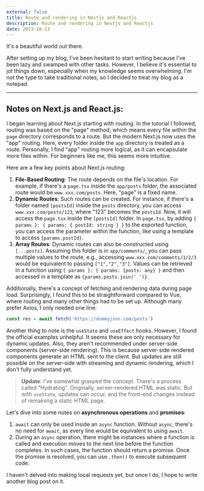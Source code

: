 ```yaml
---
external: false
title: Route and rendering in Nextjs and Reactjs
description: Route and rendering in Nextjs and Reactjs
date: 2023-10-13
---
```


It's a beautiful world out there.

After setting up my blog, I've been hesitant to start writing because I've been lazy and swamped with other tasks. However, I believe it's essential to jot things down, especially when my knowledge seems overwhelming. I'm not the type to take traditional notes, so I decided to treat my blog as a notepad.

------

## Notes on **Next.js** and **React.js**:

I began learning about Next.js starting with routing. In the tutorial I followed, routing was based on the "page" method, which means every file within the `page` directory corresponds to a route. But the modern Next.js now uses the "app" routing. Here, every folder inside the `app` directory is treated as a route. Personally, I find "app" routing more logical, as it can encapsulate more files within. For beginners like me, this seems more intuitive.

Here are a few key points about Next.js routing:

1. **File-Based Routing**: The route depends on the file's location. For example, if there's a `page.tsx` inside the `app/posts` folder, the associated route would be `www.xxx.com/posts`. Here, "page" is a fixed name.
2. **Dynamic Routes**: Such routes can be created. For instance, if there's a folder named `[postsId]` inside the `posts` directory, you can access `www.xxx.com/posts/123`, where "123" becomes the `postsId`. Now, it will access the `page.tsx` inside the `[postsId]` folder. In `page.tsx`, by adding `{ params }: { params: { postId: string } }` to the exported function, you can access the parameter within the function, like using a template to access `{params.postId}`.
3. **Array Routes**: Dynamic routes can also be constructed using `[...posts]`. Assuming this folder is in `app/comments/`, you can pass multiple values to the route, e.g., accessing `www.xxx.com/comments/1/2/3` would be equivalent to passing `["1","2","3"]`. Values can be retrieved in a function using `{ params }: { params: {posts: any} }` and then accessed in a template as `{params.posts.join(' ')}`.

Additionally, there's a concept of fetching and rendering data during page load. Surprisingly, I found this to be straightforward compared to Vue, where routing and many other things had to be set up. Although many prefer Axios, I only needed one line:

```javascript
const res = await fetch('https://dummyjson.com/posts')
```

Another thing to note is the `useState` and `useEffect` hooks. However, I found the official examples unhelpful. It seems these are only necessary for dynamic updates. Also, they aren't recommended under server-side components (server-side rendering). This is because server-side rendered components generate an HTML sent to the client. But updates are still possible on the server-side with streaming and dynamic rendering, which I don't fully understand yet.

> **Update**: I've somewhat grasped the concept. There's a process called "Hydrating". Originally, server-rendered HTML was static. But with `useState`, updates can occur, and the front-end changes instead of remaining a static HTML page.

Let's dive into some notes on **asynchronous operations** and **promises**:

1. `await` can only be used inside an `async` function. Without `async`, there's no need for `await`, as every line would be equivalent to using `await`.
2. During an `async` operation, there might be instances where a function is called and execution moves to the next line before the function completes. In such cases, the function should return a promise. Once the promise is resolved, you can use `.then()` to execute subsequent code.

I haven't delved into making local requests yet, but once I do, I hope to write another blog post on it.
